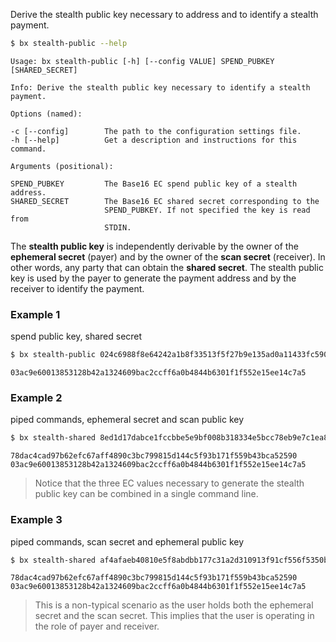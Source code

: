 Derive the stealth public key necessary to address and to identify a stealth payment.
```sh
$ bx stealth-public --help
```
```
Usage: bx stealth-public [-h] [--config VALUE] SPEND_PUBKEY              
[SHARED_SECRET]                                                          

Info: Derive the stealth public key necessary to identify a stealth      
payment.                                                                 

Options (named):

-c [--config]        The path to the configuration settings file.        
-h [--help]          Get a description and instructions for this command.

Arguments (positional):

SPEND_PUBKEY         The Base16 EC spend public key of a stealth address.
SHARED_SECRET        The Base16 EC shared secret corresponding to the    
                     SPEND_PUBKEY. If not specified the key is read from 
                     STDIN.
```
The **stealth public key** is independently derivable by the owner of the **ephemeral secret** (payer) and by the owner of the **scan secret** (receiver). In other words, any party that can obtain the **shared secret**. The stealth public key is used by the payer to generate the payment address and by the receiver to identify the payment.
### Example 1
spend public key, shared secret
```sh
$ bx stealth-public 024c6988f8e64242a1b8f33513f5f27b9e135ad0a11433fc590816ff92a353a969 78dac4cad97b62efc67aff4890c3bc799815d144c5f93b171f559b43bca52590
```
```
03ac9e60013853128b42a1324609bac2ccff6a0b4844b6301f1f552e15ee14c7a5
```
### Example 2
piped commands, ephemeral secret and scan public key
```sh
$ bx stealth-shared 8ed1d17dabce1fccbbe5e9bf008b318334e5bcc78eb9e7c1ea850b7eb0ddb9c8 031bab84e687e36514eeaf5a017c30d32c1f59dd4ea6629da7970ca374513dd006 | bx stealth-public 024c6988f8e64242a1b8f33513f5f27b9e135ad0a11433fc590816ff92a353a969
```
```
78dac4cad97b62efc67aff4890c3bc799815d144c5f93b171f559b43bca52590
03ac9e60013853128b42a1324609bac2ccff6a0b4844b6301f1f552e15ee14c7a5
```

> Notice that the three EC values necessary to generate the stealth public key can be combined in a single command line.

### Example 3
piped commands, scan secret and ephemeral public key
```sh
$ bx stealth-shared af4afaeb40810e5f8abdbb177c31a2d310913f91cf556f5350bca10cbfe8b9ec 0247140d2811498679fe9a0467a75ac7aa581476c102d27377bc0232635af8ad36 | bx stealth-public 024c6988f8e64242a1b8f33513f5f27b9e135ad0a11433fc590816ff92a353a969
```
```
78dac4cad97b62efc67aff4890c3bc799815d144c5f93b171f559b43bca52590
03ac9e60013853128b42a1324609bac2ccff6a0b4844b6301f1f552e15ee14c7a5
```

> This is a non-typical scenario as the user holds both the ephemeral secret and the scan secret. This implies that the user is operating in the role of payer and receiver.